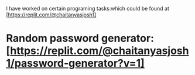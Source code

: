 I have worked on certain programing tasks:which could be found at [https://replit.com/@chaitanyasjosh1]
# Random password generator:[https://replit.com/@chaitanyasjosh1/password-generator?v=1]
